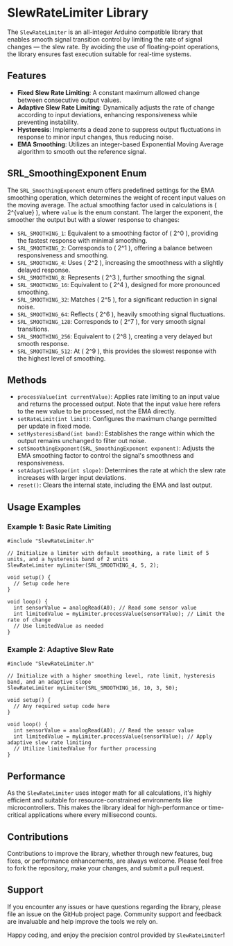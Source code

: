 # SlewRateLimiter Library

The `SlewRateLimiter` is an all-integer Arduino compatible library that enables smooth signal transition control by limiting the rate of signal changes — the slew rate. By avoiding the use of floating-point operations, the library ensures fast execution suitable for real-time systems.

## Features

- **Fixed Slew Rate Limiting**: A constant maximum allowed change between consecutive output values.
- **Adaptive Slew Rate Limiting**: Dynamically adjusts the rate of change according to input deviations, enhancing responsiveness while preventing instability.
- **Hysteresis**: Implements a dead zone to suppress output fluctuations in response to minor input changes, thus reducing noise.
- **EMA Smoothing**: Utilizes an integer-based Exponential Moving Average algorithm to smooth out the reference signal.

## SRL_SmoothingExponent Enum

The `SRL_SmoothingExponent` enum offers predefined settings for the EMA smoothing operation, which determines the weight of recent input values on the moving average. The actual smoothing factor used in calculations is \( 2^{value} \), where `value` is the enum constant. The larger the exponent, the smoother the output but with a slower response to changes:

- `SRL_SMOOTHING_1`: Equivalent to a smoothing factor of \( 2^0 \), providing the fastest response with minimal smoothing.
- `SRL_SMOOTHING_2`: Corresponds to \( 2^1 \), offering a balance between responsiveness and smoothing.
- `SRL_SMOOTHING_4`: Uses \( 2^2 \), increasing the smoothness with a slightly delayed response.
- `SRL_SMOOTHING_8`: Represents \( 2^3 \), further smoothing the signal.
- `SRL_SMOOTHING_16`: Equivalent to \( 2^4 \), designed for more pronounced smoothing.
- `SRL_SMOOTHING_32`: Matches \( 2^5 \), for a significant reduction in signal noise.
- `SRL_SMOOTHING_64`: Reflects \( 2^6 \), heavily smoothing signal fluctuations.
- `SRL_SMOOTHING_128`: Corresponds to \( 2^7 \), for very smooth signal transitions.
- `SRL_SMOOTHING_256`: Equivalent to \( 2^8 \), creating a very delayed but smooth response.
- `SRL_SMOOTHING_512`: At \( 2^9 \), this provides the slowest response with the highest level of smoothing.

## Methods

- `processValue(int currentValue)`: Applies rate limiting to an input value and returns the processed output. Note that the input value here refers to the new value to be processed, not the EMA directly.
- `setRateLimit(int limit)`: Configures the maximum change permitted per update in fixed mode.
- `setHysteresisBand(int band)`: Establishes the range within which the output remains unchanged to filter out noise.
- `setSmoothingExponent(SRL_SmoothingExponent exponent)`: Adjusts the EMA smoothing factor to control the signal's smoothness and responsiveness.
- `setAdaptiveSlope(int slope)`: Determines the rate at which the slew rate increases with larger input deviations.
- `reset()`: Clears the internal state, including the EMA and last output.

## Usage Examples

### Example 1: Basic Rate Limiting

```
#include "SlewRateLimiter.h"

// Initialize a limiter with default smoothing, a rate limit of 5 units, and a hysteresis band of 2 units
SlewRateLimiter myLimiter(SRL_SMOOTHING_4, 5, 2);

void setup() {
  // Setup code here
}

void loop() {
  int sensorValue = analogRead(A0); // Read some sensor value
  int limitedValue = myLimiter.processValue(sensorValue); // Limit the rate of change
  // Use limitedValue as needed
}
```

### Example 2: Adaptive Slew Rate

```
#include "SlewRateLimiter.h"

// Initialize with a higher smoothing level, rate limit, hysteresis band, and an adaptive slope
SlewRateLimiter myLimiter(SRL_SMOOTHING_16, 10, 3, 50);

void setup() {
  // Any required setup code here
}

void loop() {
  int sensorValue = analogRead(A0); // Read the sensor value
  int limitedValue = myLimiter.processValue(sensorValue); // Apply adaptive slew rate limiting
  // Utilize limitedValue for further processing
}
```

## Performance

As the `SlewRateLimiter` uses integer math for all calculations, it's highly efficient and suitable for resource-constrained environments like microcontrollers. This makes the library ideal for high-performance or time-critical applications where every millisecond counts.

## Contributions

Contributions to improve the library, whether through new features, bug fixes, or performance enhancements, are always welcome. Please feel free to fork the repository, make your changes, and submit a pull request.

## Support

If you encounter any issues or have questions regarding the library, please file an issue on the GitHub project page. Community support and feedback are invaluable and help improve the tools we rely on.

Happy coding, and enjoy the precision control provided by `SlewRateLimiter`!
